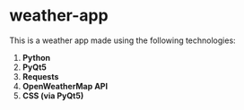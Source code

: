 # weather-app
This is a weather app made using the following technologies: 
1. **Python**
2. **PyQt5**
3. **Requests**
4. **OpenWeatherMap API**
5. **CSS (via PyQt5)**
